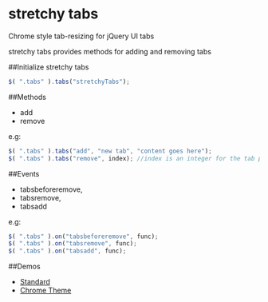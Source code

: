 # stretchy tabs
Chrome style tab-resizing for jQuery UI tabs

stretchy tabs provides methods for adding and removing tabs

##Initialize stretchy tabs
```javascript
$( ".tabs" ).tabs("stretchyTabs");
```

##Methods
* add
* remove

e.g:
```javascript
$( ".tabs" ).tabs("add", "new tab", "content goes here");
$( ".tabs" ).tabs("remove", index); //index is an integer for the tab position
```

##Events
* tabsbeforeremove,
* tabsremove,
* tabsadd

e.g:
```javascript
$( ".tabs" ).on("tabsbeforeremove", func);
$( ".tabs" ).on("tabsremove", func);
$( ".tabs" ).on("tabsadd", func);
```
##Demos
* [Standard](https://rawgit.com/adamjimenez/ui.tabs.overflowResize/master/demo/index.html)
* [Chrome Theme](https://rawgit.com/adamjimenez/ui.tabs.overflowResize/master/demo/chrome.html)

